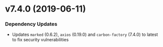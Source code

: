 # v7.4.0 (2019-06-11)
### Dependency Updates
* Updates `marked` (0.6.2), `axios` (0.19.0) and `carbon-factory` (7.4.0) to latest to fix security vulnerabilities


